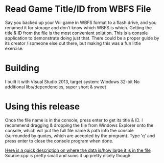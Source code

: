 # Read Game Title/ID from WBFS File
Say you backed up your Wii game in WBFS format to a flash drive, and you renamed it for storage and don't know which WBFS is which. Getting the title & ID from the file is the most convenient solution. This is a console application to demonstrate doing just that. There could be a proper guide by its creator / someone else out there, but making this was a fun little exercise.

# Building
I built it with Visual Studio 2013, target system: Windows 32-bit
No additional libs/dependencies, super short & sweet


# Using this release
Once the file name is in the console, press enter to get its title & ID. I recommend dragging & dropping the file from Windows Explorer onto the console, which will put the full file name & path info the console (surrounded by quotes, which are accepted by the program).
Type 'q' and press enter to close the console program when done.


[Here is a quick description on where the data is/how large it is in the file](https://shytyger.blogspot.com/2023/02/where-to-find-game-id-in-wbfs-file.html)
Source.cpp is pretty small and sums it up pretty nicely though.
